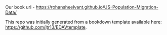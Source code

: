 Our book url - https://rohansheelvant.github.io/US-Population-Migration-Data/

This repo was initially generated from a bookdown template available here: https://github.com/jtr13/EDAVtemplate.
